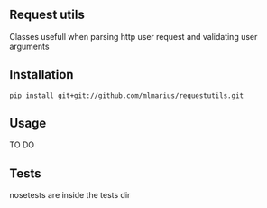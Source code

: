 ## Request utils

Classes usefull when parsing http user request and validating user arguments

## Installation
```
pip install git+git://github.com/mlmarius/requestutils.git
```

## Usage

TO DO

## Tests
nosetests are inside the tests dir
